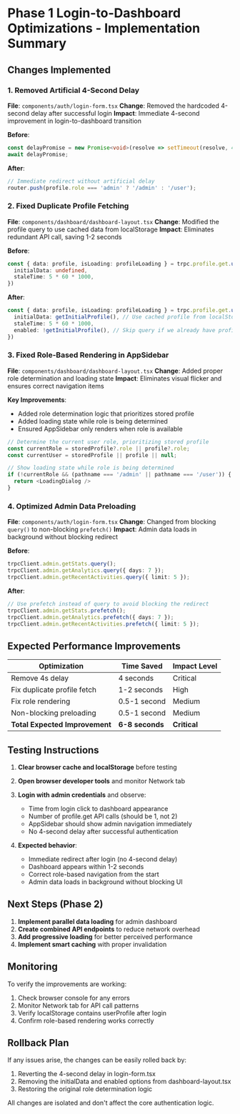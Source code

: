 # Phase 1 Login-to-Dashboard Optimizations - Implementation Summary

## Changes Implemented

### 1. Removed Artificial 4-Second Delay
**File**: `components/auth/login-form.tsx`
**Change**: Removed the hardcoded 4-second delay after successful login
**Impact**: Immediate 4-second improvement in login-to-dashboard transition

**Before**:
```typescript
const delayPromise = new Promise<void>(resolve => setTimeout(resolve, 4000));
await delayPromise;
```

**After**:
```typescript
// Immediate redirect without artificial delay
router.push(profile.role === 'admin' ? '/admin' : '/user');
```

### 2. Fixed Duplicate Profile Fetching
**File**: `components/dashboard/dashboard-layout.tsx`
**Change**: Modified the profile query to use cached data from localStorage
**Impact**: Eliminates redundant API call, saving 1-2 seconds

**Before**:
```typescript
const { data: profile, isLoading: profileLoading } = trpc.profile.get.useQuery(undefined, {
  initialData: undefined,
  staleTime: 5 * 60 * 1000,
})
```

**After**:
```typescript
const { data: profile, isLoading: profileLoading } = trpc.profile.get.useQuery(undefined, {
  initialData: getInitialProfile(), // Use cached profile from localStorage
  staleTime: 5 * 60 * 1000,
  enabled: !getInitialProfile(), // Skip query if we already have profile data
})
```

### 3. Fixed Role-Based Rendering in AppSidebar
**File**: `components/dashboard/dashboard-layout.tsx`
**Change**: Added proper role determination and loading state
**Impact**: Eliminates visual flicker and ensures correct navigation items

**Key Improvements**:
- Added role determination logic that prioritizes stored profile
- Added loading state while role is being determined
- Ensured AppSidebar only renders when role is available

```typescript
// Determine the current user role, prioritizing stored profile
const currentRole = storedProfile?.role || profile?.role;
const currentUser = storedProfile || profile || null;

// Show loading state while role is being determined
if (!currentRole && (pathname === '/admin' || pathname === '/user')) {
  return <LoadingDialog />
}
```

### 4. Optimized Admin Data Preloading
**File**: `components/auth/login-form.tsx`
**Change**: Changed from blocking `query()` to non-blocking `prefetch()`
**Impact**: Admin data loads in background without blocking redirect

**Before**:
```typescript
trpcClient.admin.getStats.query();
trpcClient.admin.getAnalytics.query({ days: 7 });
trpcClient.admin.getRecentActivities.query({ limit: 5 });
```

**After**:
```typescript
// Use prefetch instead of query to avoid blocking the redirect
trpcClient.admin.getStats.prefetch();
trpcClient.admin.getAnalytics.prefetch({ days: 7 });
trpcClient.admin.getRecentActivities.prefetch({ limit: 5 });
```

## Expected Performance Improvements

| Optimization | Time Saved | Impact Level |
|--------------|------------|--------------|
| Remove 4s delay | 4 seconds | Critical |
| Fix duplicate profile fetch | 1-2 seconds | High |
| Fix role rendering | 0.5-1 second | Medium |
| Non-blocking preloading | 0.5-1 second | Medium |
| **Total Expected Improvement** | **6-8 seconds** | **Critical** |

## Testing Instructions

1. **Clear browser cache and localStorage** before testing
2. **Open browser developer tools** and monitor Network tab
3. **Login with admin credentials** and observe:
   - Time from login click to dashboard appearance
   - Number of profile.get API calls (should be 1, not 2)
   - AppSidebar should show admin navigation immediately
   - No 4-second delay after successful authentication

4. **Expected behavior**:
   - Immediate redirect after login (no 4-second delay)
   - Dashboard appears within 1-2 seconds
   - Correct role-based navigation from the start
   - Admin data loads in background without blocking UI

## Next Steps (Phase 2)

1. **Implement parallel data loading** for admin dashboard
2. **Create combined API endpoints** to reduce network overhead
3. **Add progressive loading** for better perceived performance
4. **Implement smart caching** with proper invalidation

## Monitoring

To verify the improvements are working:

1. Check browser console for any errors
2. Monitor Network tab for API call patterns
3. Verify localStorage contains userProfile after login
4. Confirm role-based rendering works correctly

## Rollback Plan

If any issues arise, the changes can be easily rolled back by:

1. Reverting the 4-second delay in login-form.tsx
2. Removing the initialData and enabled options from dashboard-layout.tsx
3. Restoring the original role determination logic

All changes are isolated and don't affect the core authentication logic.